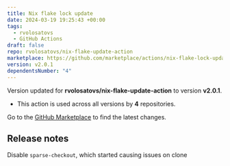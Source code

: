 ```yaml
---
title: Nix flake lock update
date: 2024-03-19 19:25:43 +00:00
tags:
  - rvolosatovs
  - GitHub Actions
draft: false
repo: rvolosatovs/nix-flake-update-action
marketplace: https://github.com/marketplace/actions/nix-flake-lock-update
version: v2.0.1
dependentsNumber: "4"
---
```



Version updated for **rvolosatovs/nix-flake-update-action** to version **v2.0.1**.
- This action is used across all versions by **4** repositories.

Go to the [GitHub Marketplace](https://github.com/marketplace/actions/nix-flake-lock-update) to find the latest changes.

## Release notes

Disable `sparse-checkout`, which started causing issues on clone
